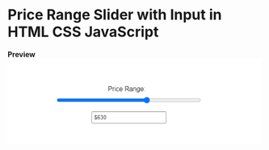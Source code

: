 # Price Range Slider with Input in HTML CSS JavaScript
 **Preview**
![Price Range Slider with Input in HTML CSS JavaScript](https://github.com/sobujmiah01/Price-Range-Slider-with-Input-in-HTML-CSS-JavaScript/blob/master/Price%20Range%20Slider%20with%20%20Input%20in%20HTML%20CSS%20%20JavaScript.png)

